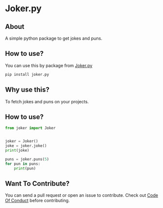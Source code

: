 # Joker.py


## About

A simple python package to get jokes and puns.

## How to use?

You can use this by package from [Joker.py](https://pypi.org/project/joker.py/)
```sh
pip install joker.py
```

## Why use this?

To fetch jokes and puns on your projects.

## How to use?

```py
from joker import Joker


joker = Joker()
joke = joker.joke()
print(joke)

puns = joker.puns(5)
for pun in puns:
    print(pun)

```

## Want To Contribute?

You can send a pull request or open an issue to contribute.
Check out [Code Of Conduct](CODE_OF_CONDUCT.md) before contributing.